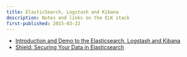 ```yaml
---
title: ElasticSearch, Logstash and Kibana
description: Notes and links on the ELK stack
first-published: 2015-03-22
---
```


*   [Introduction and Demo to the Elasticsearch, Logstash and Kibana](https://www.youtube.com/watch?v=GrdzX9BNfkg)
*   [Shield: Securing Your Data in Elasticsearch](http://www.elasticsearch.com/webinars/shield-securing-your-data-in-elasticsearch/?thank-you)
